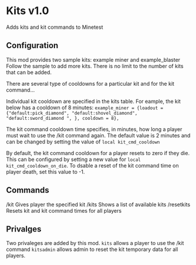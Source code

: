 Kits v1.0
==============
Adds kits and kit commands to Minetest


Configuration
-------------
This mod provides two sample kits: example miner and example_blaster
Follow the sample to add more kits. There is no limit to the number of kits that can be added.

There are several type of cooldowns for a particular kit and for the kit command...

Individual kit cooldown are specified in the kits table. For eample, the kit below has a cooldown of 8 minutes: 
`example_miner = {loadout = {"default:pick_diamond", "default:shovel_diamond", "default:sword_diamond ", }, cooldown = 8},`

The kit command cooldown time specifies, in minutes, how long a player must wait to use the /kit command again. The default value is 2 minutes and can be changed by setting the value of `local kit_cmd_cooldown`

By default, the kit command cooldown for a player resets to zero if they die. This can be configured by setting a new value for `local kit_cmd_cooldown_on_die`. To dsable a reset of the kit command time on player death, set this value to -1.


Commands
--------
/kit <kitname>  Gives player the specified kit
/kits           Shows a list of available kits
/resetkits      Resets kit and kit command times for all players


Privalges
---------
Two privaleges are added by this mod.
`kits` allows a player to use the /kit command
`kitsadmin` allows admin to reset the kit temporary data for all players.

